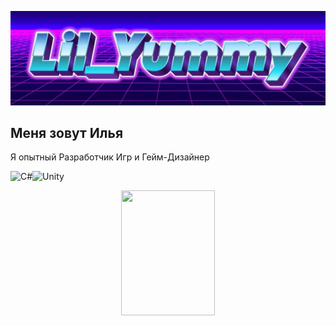 ![Header](https://github.com/lilYummy228/lilYummy228/blob/main/Assets/Title.jpg)

## Меня зовут Илья
Я опытный Разработчик Игр и Гейм-Дизайнер

<img src="https://cdn.jsdelivr.net/gh/devicons/devicon/icons/csharp/csharp-original.svg" width="50" alt="C#"><img src="https://cdn.jsdelivr.net/gh/devicons/devicon/icons/unity/unity-original.svg" width="50" alt="Unity">
<p align="center">
  <img src="https://github.com/lilYummy228/lilYummy228/blob/main/Assets/ElementaryMagic.gif" width="150px" height="200px">
</p>
